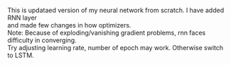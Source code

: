 This is updataed version of my neural network from scratch. I have added RNN layer<br>
and made few changes in how optimizers.<br>
Note: Because of exploding/vanishing gradient problems, rnn faces difficulty in converging.<br>
Try adjusting learning rate, number of epoch may work. Otherwise switch<br> 
to LSTM.

